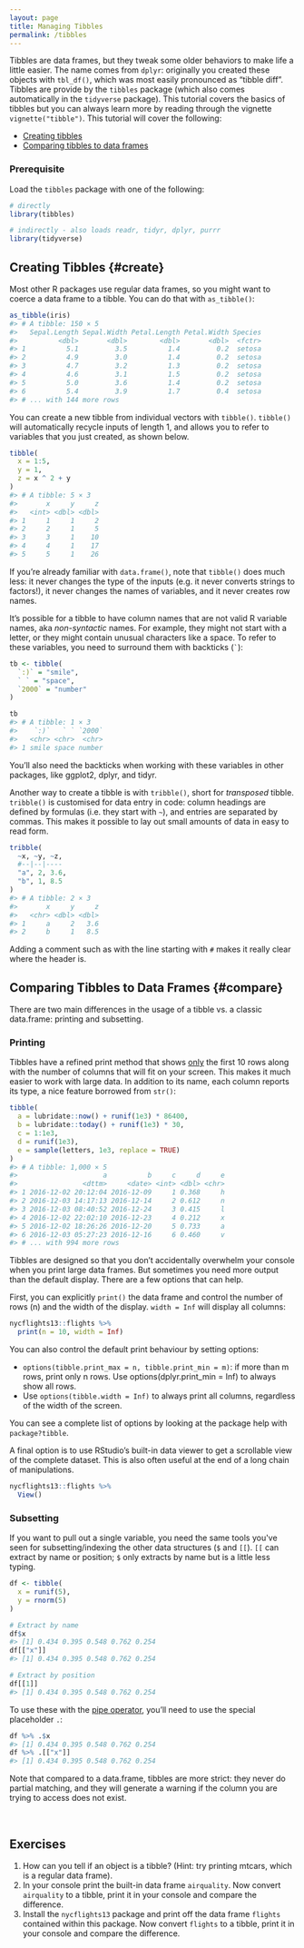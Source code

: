 ```yaml
---
layout: page
title: Managing Tibbles
permalink: /tibbles
---
```


Tibbles are data frames, but they tweak some older behaviors to make life a little easier. The name comes from `dplyr`: originally you created these objects with `tbl_df()`, which was most easily pronounced as “tibble diff”.  Tibbles are provide by the `tibbles` package (which also comes automatically in the `tidyverse` package). This tutorial covers the basics of tibbles but you can always learn more by reading through the vignette `vignette("tibble")`.  This tutorial will cover the following:

- [Creating tibbles](#create)
- [Comparing tibbles to data frames](#compare)

### Prerequisite

Load the `tibbles` package with one of the following:

```r
# directly
library(tibbles)

# indirectly - also loads readr, tidyr, dplyr, purrr
library(tidyverse)
```

## Creating Tibbles {#create}

Most other R packages use regular data frames, so you might want to coerce a data frame to a tibble. You can do that with `as_tibble()`:

```r
as_tibble(iris)
#> # A tibble: 150 × 5
#>   Sepal.Length Sepal.Width Petal.Length Petal.Width Species
#>          <dbl>       <dbl>        <dbl>       <dbl>  <fctr>
#> 1          5.1         3.5          1.4         0.2  setosa
#> 2          4.9         3.0          1.4         0.2  setosa
#> 3          4.7         3.2          1.3         0.2  setosa
#> 4          4.6         3.1          1.5         0.2  setosa
#> 5          5.0         3.6          1.4         0.2  setosa
#> 6          5.4         3.9          1.7         0.4  setosa
#> # ... with 144 more rows
```

You can create a new tibble from individual vectors with `tibble()`. `tibble()` will automatically recycle inputs of length 1, and allows you to refer to variables that you just created, as shown below.

```r
tibble(
  x = 1:5, 
  y = 1, 
  z = x ^ 2 + y
)
#> # A tibble: 5 × 3
#>       x     y     z
#>   <int> <dbl> <dbl>
#> 1     1     1     2
#> 2     2     1     5
#> 3     3     1    10
#> 4     4     1    17
#> 5     5     1    26
```

If you’re already familiar with `data.frame()`, note that `tibble()` does much less: it never changes the type of the inputs (e.g. it never converts strings to factors!), it never changes the names of variables, and it never creates row names.

It’s possible for a tibble to have column names that are not valid R variable names, aka *non-syntactic* names. For example, they might not start with a letter, or they might contain unusual characters like a space. To refer to these variables, you need to surround them with backticks (<code>`</code>): 

```r
tb <- tibble(
  `:)` = "smile", 
  ` ` = "space",
  `2000` = "number"
)

tb
#> # A tibble: 1 × 3
#>    `:)`   ` ` `2000`
#>   <chr> <chr>  <chr>
#> 1 smile space number
```

You’ll also need the backticks when working with these variables in other packages, like ggplot2, dplyr, and tidyr.

Another way to create a tibble is with `tribble()`, short for *transposed* tibble. `tribble()` is customised for data entry in code: column headings are defined by formulas (i.e. they start with `~`), and entries are separated by commas. This makes it possible to lay out small amounts of data in easy to read form.

```r
tribble(
  ~x, ~y, ~z,
  #--|--|----
  "a", 2, 3.6,
  "b", 1, 8.5
)
#> # A tibble: 2 × 3
#>       x     y     z
#>   <chr> <dbl> <dbl>
#> 1     a     2   3.6
#> 2     b     1   8.5
```

Adding a comment such as with the line starting with `#` makes it really clear where the header is.

## Comparing Tibbles to Data Frames {#compare}

There are two main differences in the usage of a tibble vs. a classic data.frame: printing and subsetting.

### Printing

Tibbles have a refined print method that shows <u>only</u> the first 10 rows along with the number of columns that will fit on your screen. This makes it much easier to work with large data. In addition to its name, each column reports its type, a nice feature borrowed from `str()`:

```r
tibble(
  a = lubridate::now() + runif(1e3) * 86400,
  b = lubridate::today() + runif(1e3) * 30,
  c = 1:1e3,
  d = runif(1e3),
  e = sample(letters, 1e3, replace = TRUE)
)
#> # A tibble: 1,000 × 5
#>                     a          b     c     d     e
#>                <dttm>     <date> <int> <dbl> <chr>
#> 1 2016-12-02 20:12:04 2016-12-09     1 0.368     h
#> 2 2016-12-03 14:17:13 2016-12-14     2 0.612     n
#> 3 2016-12-03 08:40:52 2016-12-24     3 0.415     l
#> 4 2016-12-02 22:02:10 2016-12-23     4 0.212     x
#> 5 2016-12-02 18:26:26 2016-12-20     5 0.733     a
#> 6 2016-12-03 05:27:23 2016-12-16     6 0.460     v
#> # ... with 994 more rows
```

Tibbles are designed so that you don’t accidentally overwhelm your console when you print large data frames. But sometimes you need more output than the default display. There are a few options that can help.

First, you can explicitly `print()` the data frame and control the number of rows (n) and the width of the display. `width = Inf` will display all columns:

```r
nycflights13::flights %>% 
  print(n = 10, width = Inf)
```

You can also control the default print behaviour by setting options:

- `options(tibble.print_max = n, tibble.print_min = m)`: if more than m rows, print only n rows. Use options(dplyr.print_min = Inf) to always show all rows.
- Use `options(tibble.width = Inf)` to always print all columns, regardless of the width of the screen.

You can see a complete list of options by looking at the package help with `package?tibble`.

A final option is to use RStudio’s built-in data viewer to get a scrollable view of the complete dataset. This is also often useful at the end of a long chain of manipulations.

```r
nycflights13::flights %>% 
  View()
```


### Subsetting

If you want to pull out a single variable, you need the same tools you've seen for subsetting/indexing the other data structures (`$` and `[[`). `[[` can extract by name or position; `$` only extracts by name but is a little less typing.

```r
df <- tibble(
  x = runif(5),
  y = rnorm(5)
)

# Extract by name
df$x
#> [1] 0.434 0.395 0.548 0.762 0.254
df[["x"]]
#> [1] 0.434 0.395 0.548 0.762 0.254

# Extract by position
df[[1]]
#> [1] 0.434 0.395 0.548 0.762 0.254
```
To use these with the [pipe operator](pipe), you’ll need to use the special placeholder `.`:

```r
df %>% .$x
#> [1] 0.434 0.395 0.548 0.762 0.254
df %>% .[["x"]]
#> [1] 0.434 0.395 0.548 0.762 0.254
```
Note that compared to a data.frame, tibbles are more strict: they never do partial matching, and they will generate a warning if the column you are trying to access does not exist.

<br>

## Exercises

1. How can you tell if an object is a tibble? (Hint: try printing mtcars, which is a regular data frame).
2. In your console print the built-in data frame `airquality`.  Now convert `airquality` to a tibble, print it in your console and compare the difference.
3. Install the `nycflights13` package and print off the data frame `flights` contained within this package.  Now convert `flights` to a tibble, print it in your console and compare the difference. 



